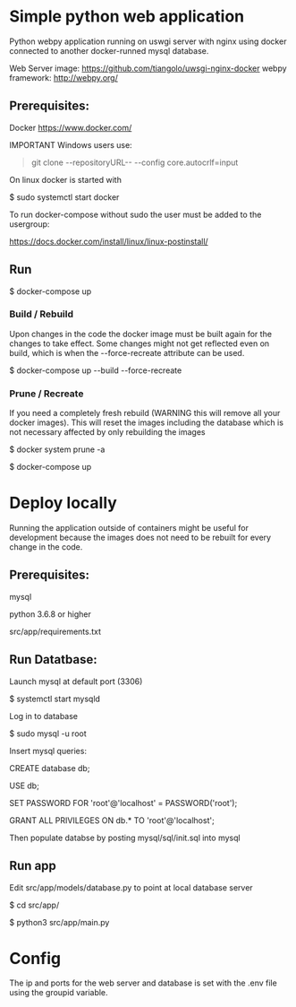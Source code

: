 # Simple python web application

Python webpy application running on uswgi server with nginx using docker connected to another docker-runned mysql database.

Web Server image: https://github.com/tiangolo/uwsgi-nginx-docker
webpy framework: http://webpy.org/


## Prerequisites:

Docker https://www.docker.com/

IMPORTANT Windows users use:
> git clone --repositoryURL-- --config core.autocrlf=input

On linux docker is started with

$ sudo systemctl start docker

To run docker-compose without sudo the user must be added to the usergroup:

https://docs.docker.com/install/linux/linux-postinstall/

## Run

$ docker-compose up

### Build / Rebuild

Upon changes in the code the docker image must be built again for the changes to take effect. Some changes might not get reflected even on build, which is when the --force-recreate attribute can be used.

$ docker-compose up --build --force-recreate

### Prune / Recreate
If you need a completely fresh rebuild (WARNING this will remove all your docker images). This will reset the images including the database which is not necessary affected by only rebuilding the images

$ docker system prune -a

$ docker-compose up

# Deploy locally

Running the application outside of containers might be useful for development because the images does not need to be rebuilt for every change in the code.

## Prerequisites:

mysql

python 3.6.8 or higher

src/app/requirements.txt

## Run Datatbase:

Launch mysql at default port (3306)

$ systemctl start mysqld

Log in to database

$ sudo mysql -u root

Insert mysql queries:

CREATE database db;

USE db;

SET PASSWORD FOR 'root'@'localhost' = PASSWORD('root');

GRANT ALL PRIVILEGES ON db.* TO 'root'@'localhost';


Then populate databse by posting mysql/sql/init.sql into mysql


## Run app

Edit src/app/models/database.py to point at local database server

$ cd src/app/

$ python3 src/app/main.py

# Config

The ip and ports for the web server and database is set with the .env file using the groupid variable.
